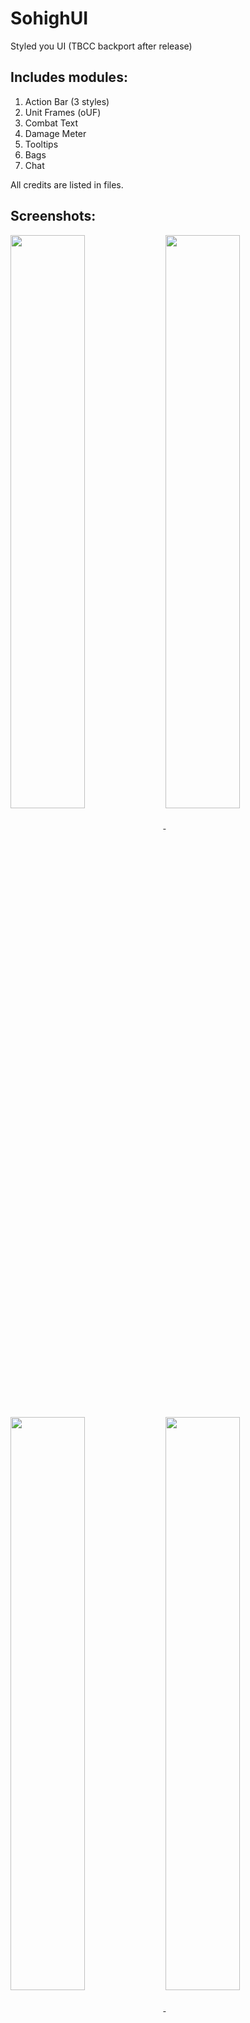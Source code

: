 # SohighUI
Styled you UI (TBCC backport after release)

## Includes modules:
1. Action Bar (3 styles)
2. Unit Frames (oUF)
3. Combat Text
4. Damage Meter
5. Tooltips
6. Bags
7. Chat

All credits are listed in files.

## Screenshots:

<a href="https://i.imgur.com/sF6Jen9.png">
<img src="https://i.imgur.com/sF6Jen9.png" align="center" width="48.5%">
</a>
<a href="https://i.imgur.com/zL9yPGX.png">
<img src="https://i.imgur.com/zL9yPGX.png" align="center" width="48.5%">
</a>

<a href="https://i.imgur.com/XD5W66m.png">
<img src="https://i.imgur.com/XD5W66m.png" align="center" width="48.5%">
</a>
<a href="https://i.imgur.com/YqPY59C.png">
<img src="https://i.imgur.com/YqPY59C.png" align="center" width="48.5%">
</a>

<a href="https://i.imgur.com/GLfNXHy.png">
<img src="https://i.imgur.com/GLfNXHy.png" align="center" width="48.5%">
</a>
<a href="https://i.imgur.com/ckCymO7.png">
<img src="https://i.imgur.com/ckCymO7.png" align="center" width="48.5%">
</a>


## Installation:
1. Download **[Latest Version](https://github.com/sativahigh/SohighUI/releases/latest)**
2. Unpack the Zip file
3. Open the folder "SohighUI-master"
4. Copy **SohighUI** and **SohighUI_Config** into your Wow-Directory\Interface\AddOns
5. Restart WoW

## Commands:
    /cfg or /sui      Toggle the configuration (GUI).
    /rl or /reloadui  Reload the whole UI.
    /moveui           Open the movable unit frames.
    /uihelp           Shows available commands.
    /clfix            Reset Combat Log.
    /cc               Clear your focused chat frame.
    /rc               Ready Check.
    /rd               Disband any party or raid group.
    /cpr, /toraid     Convert party to raid.
